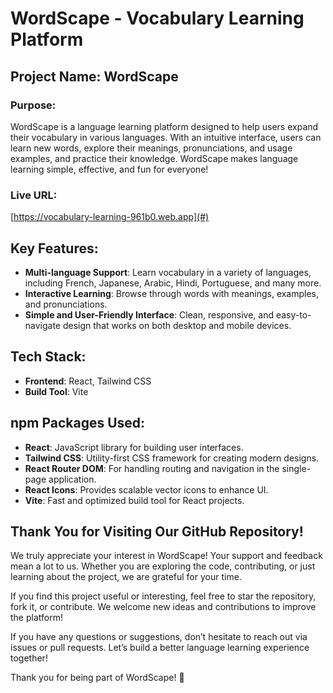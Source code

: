 # WordScape - Vocabulary Learning Platform

## Project Name: WordScape

### Purpose:
WordScape is a language learning platform designed to help users expand their vocabulary in various languages. With an intuitive interface, users can learn new words, explore their meanings, pronunciations, and usage examples, and practice their knowledge. WordScape makes language learning simple, effective, and fun for everyone!

### Live URL:
[https://vocabulary-learning-961b0.web.app](#)  <!-- Replace with your actual live URL -->

## Key Features:
- **Multi-language Support**: Learn vocabulary in a variety of languages, including French, Japanese, Arabic, Hindi, Portuguese, and many more.
- **Interactive Learning**: Browse through words with meanings, examples, and pronunciations.
- **Simple and User-Friendly Interface**: Clean, responsive, and easy-to-navigate design that works on both desktop and mobile devices.

## Tech Stack:
- **Frontend**: React, Tailwind CSS
- **Build Tool**: Vite

## npm Packages Used:
- **React**: JavaScript library for building user interfaces.
- **Tailwind CSS**: Utility-first CSS framework for creating modern designs.
- **React Router DOM**: For handling routing and navigation in the single-page application.
- **React Icons**: Provides scalable vector icons to enhance UI.
- **Vite**: Fast and optimized build tool for React projects.

## Thank You for Visiting Our GitHub Repository!

We truly appreciate your interest in WordScape! Your support and feedback mean a lot to us. Whether you are exploring the code, contributing, or just learning about the project, we are grateful for your time.

If you find this project useful or interesting, feel free to star the repository, fork it, or contribute. We welcome new ideas and contributions to improve the platform!

If you have any questions or suggestions, don’t hesitate to reach out via issues or pull requests. Let’s build a better language learning experience together!

Thank you for being part of WordScape! 🚀
